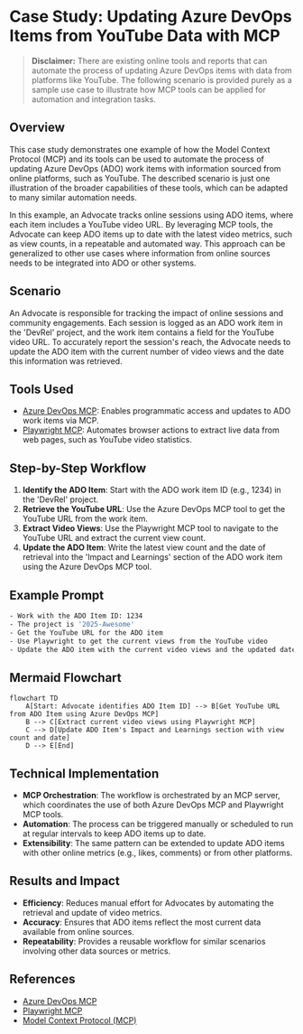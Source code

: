 # Case Study: Updating Azure DevOps Items from YouTube Data with MCP

> **Disclaimer:** There are existing online tools and reports that can automate the process of updating Azure DevOps items with data from platforms like YouTube. The following scenario is provided purely as a sample use case to illustrate how MCP tools can be applied for automation and integration tasks.

## Overview

This case study demonstrates one example of how the Model Context Protocol (MCP) and its tools can be used to automate the process of updating Azure DevOps (ADO) work items with information sourced from online platforms, such as YouTube. The described scenario is just one illustration of the broader capabilities of these tools, which can be adapted to many similar automation needs.

In this example, an Advocate tracks online sessions using ADO items, where each item includes a YouTube video URL. By leveraging MCP tools, the Advocate can keep ADO items up to date with the latest video metrics, such as view counts, in a repeatable and automated way. This approach can be generalized to other use cases where information from online sources needs to be integrated into ADO or other systems.

## Scenario

An Advocate is responsible for tracking the impact of online sessions and community engagements. Each session is logged as an ADO work item in the 'DevRel' project, and the work item contains a field for the YouTube video URL. To accurately report the session's reach, the Advocate needs to update the ADO item with the current number of video views and the date this information was retrieved.

## Tools Used

- [Azure DevOps MCP](https://github.com/microsoft/azure-devops-mcp): Enables programmatic access and updates to ADO work items via MCP.
- [Playwright MCP](https://github.com/microsoft/playwright-mcp): Automates browser actions to extract live data from web pages, such as YouTube video statistics.

## Step-by-Step Workflow

1. **Identify the ADO Item**: Start with the ADO work item ID (e.g., 1234) in the 'DevRel' project.
2. **Retrieve the YouTube URL**: Use the Azure DevOps MCP tool to get the YouTube URL from the work item.
3. **Extract Video Views**: Use the Playwright MCP tool to navigate to the YouTube URL and extract the current view count.
4. **Update the ADO Item**: Write the latest view count and the date of retrieval into the 'Impact and Learnings' section of the ADO work item using the Azure DevOps MCP tool.

## Example Prompt

```bash
- Work with the ADO Item ID: 1234
- The project is '2025-Awesome'
- Get the YouTube URL for the ADO item
- Use Playwright to get the current views from the YouTube video
- Update the ADO item with the current video views and the updated date of the information
```

## Mermaid Flowchart

```mermaid
flowchart TD
    A[Start: Advocate identifies ADO Item ID] --> B[Get YouTube URL from ADO Item using Azure DevOps MCP]
    B --> C[Extract current video views using Playwright MCP]
    C --> D[Update ADO Item's Impact and Learnings section with view count and date]
    D --> E[End]
```

## Technical Implementation

- **MCP Orchestration**: The workflow is orchestrated by an MCP server, which coordinates the use of both Azure DevOps MCP and Playwright MCP tools.
- **Automation**: The process can be triggered manually or scheduled to run at regular intervals to keep ADO items up to date.
- **Extensibility**: The same pattern can be extended to update ADO items with other online metrics (e.g., likes, comments) or from other platforms.

## Results and Impact

- **Efficiency**: Reduces manual effort for Advocates by automating the retrieval and update of video metrics.
- **Accuracy**: Ensures that ADO items reflect the most current data available from online sources.
- **Repeatability**: Provides a reusable workflow for similar scenarios involving other data sources or metrics.

## References

- [Azure DevOps MCP](https://github.com/microsoft/azure-devops-mcp)
- [Playwright MCP](https://github.com/microsoft/playwright-mcp)
- [Model Context Protocol (MCP)](https://modelcontextprotocol.io/)
